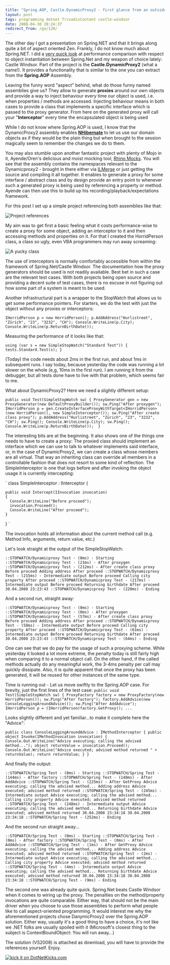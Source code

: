 ```yaml
---
title: "Spring.AOP, Castle.DynamicProxy2 - first glance from an outsider"
layout: post
tags: programming dotnet TrivadisContent castle-windsor
date: 2008-04-30 20:24:37
redirect_from: /go/120/
---
```


The other day I got a presentation on Spring.NET and that it brings along quite a bit of aspect oriented Zen. Frankly, I do not know much about Spring.NET. I did a [very quick look](http://realfiction.net/?q=node/143) at performance comparison with respect to object instantiation between Spring.Net and my weapon of choice lately: Castle Windsor. Part of the project is the **Castle.DynamicProxy2** (what a name!). It provides a functionality that is similar to the one you can extract from the **Spring.AOP** Assembly.

Leaving the funny word "aspect" behind, what do those funny named assemblies give us? They allow to generate **proxies** around our own objects and provide a way to inject behaviour every time our object is used, i.e. when properties / methods are accessed. Injecting behaviour means in both cases to provide a class that implements a specific interface which is passed to the proxy generator. From here on the generated proxy will call your "**Interceptor**" every time the encapsulated object is being used

While I do not know where Spring.AOP is used, I know that the DynamicProxy2 assembly enables [**NHibernate**](http://www.hibernate.org/343.html) to let us use our domain objects as if they would be the plain thing but when brought to the session magically seem to remember the changes we do to them.

You may also stumble upon another fantastic project with plenty of Mojo in it, Ayende/Oren's delicious and moist mocking tool, [Rhino Mocks](http://www.ayende.com/projects/rhino-mocks/downloads.aspx). You will see that the assembly contains the namespaces relevant to the Dynamicproxy2 - brought in there either via [ILMerge](http://research.microsoft.com/~mbarnett/ILMerge.aspx) or just getting the source and compiling it all together. It enables to generate a proxy for some interface / abstract class and by design provide an entry point to whenever such a generated proxy is being used by referencing a property or method. Ayende can then use this to build up his recording/playback/expectations framework.

For this post I set up a simple project referencing both assemblies like that:

![Project references](files/images/referencesProxies.png)

My aim was to get first a basic feeling what it costs performance-wise to create a proxy for some object, adding an interceptor to it and then accessing methods and properties on it. For that I created the HorridPerson class, a class so ugly, even VBA programmers may run away screaming:

![A yucky class](files/images/horridPersonProxies.png)

The use of interceptors is normally comfortably accessible from within the framework of Spring.Net/Castle Windsor. The documentation how the proxy generators should be used is not readily available. Best bet in such a case are the relevant test cases. With both projects being open source and providing a decent suite of test cases, there is no excuse in not figuring out how some part of a system is meant to be used.

Another infrastructural part is a wrapper to the StopWatch that allows us to get some performance pointers. For starters, we do the test with just the object without any proxies or interceptors:

`
      IHorridPerson p = new HorridPerson();
      p.AddAddress("Hurlistreet", "Zürich", "23", "3232", "CH");
      Console.WriteLine(p.City);
      Console.WriteLine(p.ReturnBirthDate()); 
`

Measuring the performance of it looks like that:

`
using (var s = new SimpleStopWatch("Standard Test"))
{
  tests.Standard.Test(s);
}
`

(Today) the code needs about 2ms in the first run, and about 1ms in subsequent runs. I say today, because yesterday the code was running a lot slower on the whole (e,g, 10ms in the first run). I am running it from the debugger, but all tests done have to live with that problem, which seems fair to me.

What about DynamicProxy2? Here we need a slightly different setup:

`
public void Test(SimpleStopWatch sw)
{
  ProxyGenerator gen = new ProxyGenerator(new DefaultProxyBuilder());
  sw.Ping("After proxygen");
  IHorridPerson p = gen.CreateInterfaceProxyWithTarget<IHorridPerson>(new HorridPerson(),
    new SimpleInterceptor());
  sw.Ping("After create class proxy");
  p.AddAddress("Hurlistreet", "Zürich", "23", "3232", "CH");
  sw.Ping();
  Console.WriteLine(p.City);
  sw.Ping();
  Console.WriteLine(p.ReturnBirthDate()); 
}
`

The interesting bits are at the beginning. It also shows one of the things one needs to have to create a proxy: The proxied class should implement an interface which we can use to talk to whatever implements said interface, or, in the case of DynamicProxy2, we can create a class whose members are all virtual. That way an inheriting class can override all members in a controllable fashion that does not resort to some kind of reflection.
The SimpleInterceptor is one that logs before and after invoking the object usage it is currently intercepting:

`
  class SimpleInterceptor : IInterceptor
  {

    public void Intercept(IInvocation invocation)
    {
      Console.WriteLine("Before proceed");
      invocation.Proceed();
      Console.WriteLine("After proceed");
    }
  }
`

The invocation holds all information about the current method call (e.g. Method Info, arguments, return value, etc.)

Let's look straight at the output of the SimpleStopWatch:

`
::STOPWATCH/Dynamicproxy Test - (0ms) - Starting
::STOPWATCH/Dynamicproxy Test - (21ms) - After proxygen
::STOPWATCH/Dynamicproxy Test - (212ms) - After create class proxy
Before proceed
Adding address
After proceed
::STOPWATCH/Dynamicproxy Test - (215ms) - Intermediate output
Before proceed
Calling city property
After proceed
::STOPWATCH/Dynamicproxy Test - (217ms) - Intermediate output
Before proceed
Returning birthdate
After proceed
30.04.2008 23:23:43
::STOPWATCH/Dynamicproxy Test - (220ms) - Ending
`

And a second run, straight away:

`
::STOPWATCH/Dynamicproxy Test - (0ms) - Starting
::STOPWATCH/Dynamicproxy Test - (0ms) - After proxygen
::STOPWATCH/Dynamicproxy Test - (57ms) - After create class proxy
Before proceed
Adding address
After proceed
::STOPWATCH/Dynamicproxy Test - (58ms) - Intermediate output
Before proceed
Calling city property
After proceed
::STOPWATCH/Dynamicproxy Test - (61ms) - Intermediate output
Before proceed
Returning birthdate
After proceed
30.04.2008 23:23:43
::STOPWATCH/Dynamicproxy Test - (64ms) - Ending
`

One can see that we do pay for the usage of such a proxying scheme. While yesterday it looked a lot more extreme, the penalty today is still fairly high when comparing it to a normal object call. On the other hand, if the called methods actually do any meaningful work, the 3-4ms penalty per call may quickly dissipate. Also, it is quite apparent that once the proxy has been generated, it will be reused for other instances of the same type.

Time is running out - Let us move swiftly to the Spring.AOP case. For brevity, just the first lines of the test case:
`
public void Test(SimpleStopWatch sw)
{
  ProxyFactory factory = new ProxyFactory(new HorridPerson());
  sw.Ping("After factory");
  factory.AddAdvice(new ConsoleLoggingAroundAdvice());
  sw.Ping("After AddAdvice");
  IHorridPerson p = (IHorridPerson)factory.GetProxy();
  ...
`

Looks slightly different and yet familiar...to make it complete here the "Advice":

`
public class ConsoleLoggingAroundAdvice : IMethodInterceptor
{
  public object Invoke(IMethodInvocation invocation)
  {
    Console.Out.WriteLine("Advice executing; calling the advised method...");
    object returnValue = invocation.Proceed();
    Console.Out.WriteLine("Advice executed; advised method returned " + returnValue);
    return returnValue;
  }
}
`

And finally  the output:

`
::STOPWATCH/Spring Test - (0ms) - Starting
::STOPWATCH/Spring Test - (144ms) - After factory
::STOPWATCH/Spring Test - (148ms) - After AddAdvice
::STOPWATCH/Spring Test - (225ms) - After GetProxy
Advice executing; calling the advised method...
Adding address
Advice executed; advised method returned
::STOPWATCH/Spring Test - (245ms) - Intermediate output
Advice executing; calling the advised method...
Calling city property
Advice executed; advised method returned
::STOPWATCH/Spring Test - (248ms) - Intermediate output
Advice executing; calling the advised method...
Returning birthdate
Advice executed; advised method returned 30.04.2008 23:34:18
30.04.2008 23:34:18
::STOPWATCH/Spring Test - (252ms) - Ending
`

And the second run straight away...

`
::STOPWATCH/Spring Test - (0ms) - Starting
::STOPWATCH/Spring Test - (0ms) - After factory
::STOPWATCH/Spring Test - (0ms) - After AddAdvice
::STOPWATCH/Spring Test - (1ms) - After GetProxy
Advice executing; calling the advised method...
Adding address
Advice executed; advised method returned
::STOPWATCH/Spring Test - (2ms) - Intermediate output
Advice executing; calling the advised method...
Calling city property
Advice executed; advised method returned
::STOPWATCH/Spring Test - (4ms) - Intermediate output
Advice executing; calling the advised method...
Returning birthdate
Advice executed; advised method returned 30.04.2008 23:34:18
30.04.2008 23:34:18
::STOPWATCH/Spring Test - (9ms) - Ending
`

The second one was already quite quick. Spring.Net beats Castle Windsor when it comes to wiring up the proxy. The penalties on the method/property invocations are quite comparable. Either way, that should not be the main driver when you choose to use those assemblies to perform what people like to call aspect-oriented programming. It would interest me why the aforementioned projects chose DanymicProxy2 over the Spring.AOP solution. Either way, usually it's a good thing to have a choice, it's not like we .NET folks are usually spoiled with it (Microsoft's closest thing to the subject is ContextBoundObject: You will run away...)

The solution (VS2008) is attached as download, you will have to provide the references yourself. Enjoy.

[![kick it on DotNetKicks.com](http://www.dotnetkicks.com/Services/Images/KickItImageGenerator.ashx?url=http%3a%2f%2frealfiction.net%2f%3fq%3dnode%2f154&bgcolor=0000CC)](http://www.dotnetkicks.com/kick/?url=http%3a%2f%2frealfiction.net%2f%3fq%3dnode%2f154)